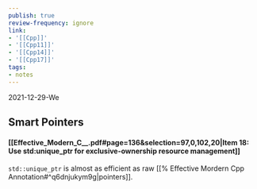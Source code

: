 ```yaml
---
publish: true
review-frequency: ignore
link:
- '[[Cpp]]'
- '[[Cpp11]]'
- '[[Cpp14]]'
- '[[Cpp17]]'
tags:
- notes
---
```

2021-12-29-We

## Smart Pointers

#### [[Effective_Modern_C__.pdf#page=136&selection=97,0,102,20|Item 18: Use std:unique_ptr for exclusive-ownership resource management]]

`std::unique_ptr` is almost as efficient as raw [[% Effective Mordern Cpp Annotation#^q6dnjukym9g|pointers]].
